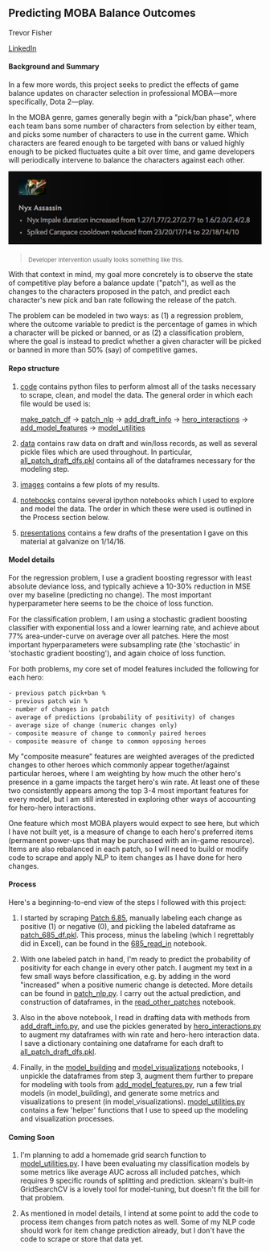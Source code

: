 ## Predicting MOBA Balance Outcomes
Trevor Fisher

[LinkedIn](https://www.linkedin.com/in/trefish)

#### Background and Summary
In a few more words, this project seeks to predict the effects of game balance updates on character selection in professional MOBA—more specifically, Dota 2—play.

In the MOBA genre, games generally begin with a "pick/ban phase", where each team bans some number of characters from selection by either team, and picks some number of characters to use in the current game. Which characters are feared enough to be targeted with bans or valued highly enough to be picked fluctuates quite a bit over time, and game developers will periodically intervene to balance the characters against each other.

![Nyx Nyx Nyx Nyx Nyx](images/nyx_patch_notes.png)
> <sub>Developer intervention usually looks something like this.</sub>

With that context in mind, my goal more concretely is to observe the state of competitive play before a balance update ("patch"), as well as the changes to the characters proposed in the patch, and predict each character's new pick and ban rate following the release of the patch.

The problem can be modeled in two ways: as (1) a regression problem, where the outcome variable to predict is the percentage of games in which a character will be picked or banned, or as (2) a classification problem, where the goal is instead to predict whether a given character will be picked or banned in more than 50% (say) of competitive games.


#### Repo structure

1. [code](code/) contains python files to perform almost all of the tasks necessary to scrape, clean, and model the data. The general order in which each file would be used is:

    [make_patch_df](code/make_patch_df.py) -> [patch_nlp](code/patch_nlp.py) -> [add_draft_info](code/add_draft_info.py) -> [hero_interactions](code/hero_interactions.py) -> [add_model_features](code/add_model_features.py) -> [model_utilities](code/model_utilities.py)

2. [data](data/) contains raw data on draft and win/loss records, as well as several pickle files which are used throughout. In particular, [all_patch_draft_dfs.pkl](data/all_patch_draft_dfs.pkl) contains all of the dataframes necessary for the modeling step.

3. [images](images/) contains a few plots of my results.

4. [notebooks](notebooks/) contains several ipython notebooks which I used to explore and model the data. The order in which these were used is outlined in the Process section below.

5. [presentations](presentations/) contains a few drafts of the presentation I gave on this material at galvanize on 1/14/16.


#### Model details
For the regression problem, I use a gradient boosting regressor with least absolute deviance loss, and typically achieve a 10-30% reduction in MSE over my baseline (predicting no change). The most important hyperparameter here seems to be the choice of loss function.

For the classification problem, I am using a stochastic gradient boosting classifier with exponential loss and a lower learning rate, and achieve about 77% area-under-curve on average over all patches. Here the most important hyperparameters were subsampling rate (the 'stochastic' in 'stochastic gradient boosting'), and again choice of loss function.

For both problems, my core set of model features included the following for each hero:

    - previous patch pick+ban %
    - previous patch win %
    - number of changes in patch
    - average of predictions (probability of positivity) of changes
    - average size of change (numeric changes only)
    - composite measure of change to commonly paired heroes
    - composite measure of change to common opposing heroes

My "composite measure" features are weighted averages of the predicted changes to other heroes which commonly appear together/against particular heroes, where I am weighting by how much the other hero's presence in a game impacts the target hero's win rate. At least one of these two consistently appears among the top 3-4 most important features for every model, but I am still interested in exploring other ways of accounting for hero-hero interactions.

One feature which most MOBA players would expect to see here, but which I have not built yet, is a measure of change to each hero's preferred items (permanent power-ups that may be purchased with an in-game resource). Items are also rebalanced in each patch, so I will need to build or modify code to scrape and apply NLP to item changes as I have done for hero changes.


#### Process
Here's a beginning-to-end view of the steps I followed with this project:

1. I started by scraping [Patch 6.85](http://dota2.gamepedia.com/September_24,_2015_Patch), manually labeling each change as positive (1) or negative (0), and pickling the labeled dataframe as [patch_685_df.pkl](data/patch_685_df.pkl). This process, minus the labeling (which I regrettably did in Excel), can be found in the [685_read_in](notebooks/685_read_in.ipynb) notebook.

2. With one labeled patch in hand, I'm ready to predict the probability of positivity for each change in every other patch. I augment my text in a few small ways before classification, e.g. by adding in the word "increased" when a positive numeric change is detected. More details can be found in [patch_nlp.py](code/patch_nlp.py). I carry out the actual prediction, and construction of dataframes, in the  [read_other_patches](notebooks/read_other_patches.ipynb) notebook.

3. Also in the above notebook, I read in drafting data with methods from [add_draft_info.py](code/add_draft_info.py), and use the pickles generated by [hero_interactions.py](code/hero_interactions.py) to augment my dataframes with win rate and hero-hero interaction data. I save a dictionary containing one dataframe for each draft to [all_patch_draft_dfs.pkl](data/all_patch_draft_dfs.pkl).

4. Finally, in the [model_building](notebooks/model_building.ipynb) and [model_visualizations](notebooks/model_visualizations.ipynb) notebooks, I unpickle the dataframes from step 3, augment them further to prepare for modeling with tools from [add_model_features.py](code/add_model_features.py), run a few trial models (in model_building), and generate some metrics and visualizations to present (in model_visualizations). [model_utilities.py](code/model_utilities.py) contains a few 'helper' functions that I use to speed up the modeling and visualization processes.


#### Coming Soon

1. I'm planning to add a homemade grid search function to [model_utilities.py](code/model_utilities.py). I have been evaluating my classification models by some metrics like average AUC across all included patches, which requires 9 specific rounds of splitting and prediction. sklearn's built-in GridSearchCV is a lovely tool for model-tuning, but doesn't fit the bill for that problem.

2. As mentioned in model details, I intend at some point to add the code to process item changes from patch notes as well. Some of my NLP code should work for item change prediction already, but I don't have the code to scrape or store that data yet.
